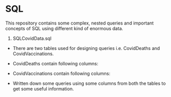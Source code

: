 # SQL
This repository contains some complex, nested queries and important concepts of SQL using different kind of enormous data.

1. SQLCovidData.sql
- There are two tables used for designing queries i.e. CovidDeaths and CovidVaccinations.

- CovidDeaths contain following columns:

- CovidVaccinations contain following columns:

- Written down some queries using some columns from both the tables to get some useful information.
